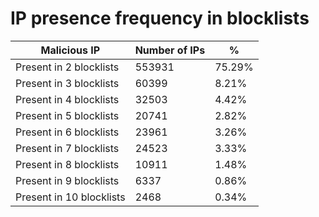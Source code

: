 # IP presence frequency in blocklists
| Malicious IP | Number of IPs | % |
|----|----|----|
| Present in 2 blocklists | 553931 | 75.29% |
| Present in 3 blocklists | 60399 | 8.21% |
| Present in 4 blocklists | 32503 | 4.42% |
| Present in 5 blocklists | 20741 | 2.82% |
| Present in 6 blocklists | 23961 | 3.26% |
| Present in 7 blocklists | 24523 | 3.33% |
| Present in 8 blocklists | 10911 | 1.48% |
| Present in 9 blocklists | 6337 | 0.86% |
| Present in 10 blocklists | 2468 | 0.34% |
